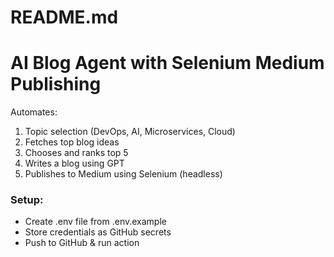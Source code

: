 # README.md
# AI Blog Agent with Selenium Medium Publishing
Automates:
1. Topic selection (DevOps, AI, Microservices, Cloud)
2. Fetches top blog ideas
3. Chooses and ranks top 5
4. Writes a blog using GPT
5. Publishes to Medium using Selenium (headless)

### Setup:
- Create .env file from .env.example
- Store credentials as GitHub secrets
- Push to GitHub & run action
